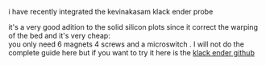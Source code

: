i have recently integrated the kevinakasam klack ender probe 

it's a very good adition to the solid silicon plots since it correct the warping of the bed and it's very cheap:  
you only need 6 magnets 4 screws and a microswitch .
I will not do the complete guide here but if you want to try it here is the [klack ender github](https://github.com/kevinakasam/KlackEnder-Probe)
